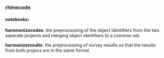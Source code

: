 ### rhinecode

#### notebooks:

**haromonizecodes**: the preprocessing of the object identifiers from the two seperate projects and merging object identifiers to a common set.

**harmonizeresults**: the preprocessing of survey results so that the results from both projecs are in the same format
